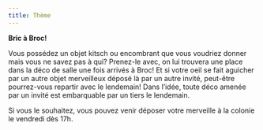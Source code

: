 ```yaml
---
title: Thème
---
```


**Bric à Broc!**

Vous possédez un objet kitsch ou encombrant que vous voudriez donner mais vous ne savez pas à qui? Prenez-le avec, on lui trouvera une place dans la déco de salle une fois arrivés à Broc! Et si votre oeil se fait aguicher par un autre objet merveilleux déposé là par un autre invité, peut-être pourrez-vous repartir avec le lendemain! Dans l’idée, toute déco amenée par un invité est embarquable par un tiers le lendemain.

Si vous le souhaitez, vous pouvez venir déposer votre merveille à la colonie le vendredi dès 17h.
